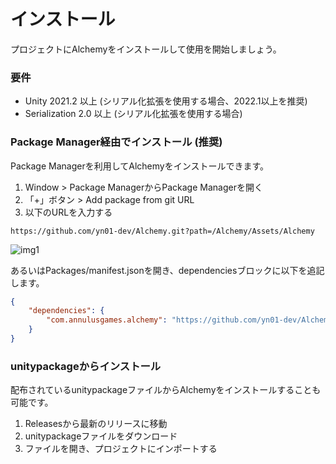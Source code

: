 # インストール

プロジェクトにAlchemyをインストールして使用を開始しましょう。

### 要件

* Unity 2021.2 以上 (シリアル化拡張を使用する場合、2022.1以上を推奨)
* Serialization 2.0 以上 (シリアル化拡張を使用する場合)

### Package Manager経由でインストール (推奨)

Package Managerを利用してAlchemyをインストールできます。

1. Window > Package ManagerからPackage Managerを開く
2. 「+」ボタン > Add package from git URL
3. 以下のURLを入力する

```text
https://github.com/yn01-dev/Alchemy.git?path=/Alchemy/Assets/Alchemy
```

![img1](../../images/img-setup-1.png)

あるいはPackages/manifest.jsonを開き、dependenciesブロックに以下を追記します。

```json
{
    "dependencies": {
        "com.annulusgames.alchemy": "https://github.com/yn01-dev/Alchemy.git?path=/Alchemy/Assets/Alchemy"
    }
}
```

### unitypackageからインストール

配布されているunitypackageファイルからAlchemyをインストールすることも可能です。

1. Releasesから最新のリリースに移動
2. unitypackageファイルをダウンロード
3. ファイルを開き、プロジェクトにインポートする